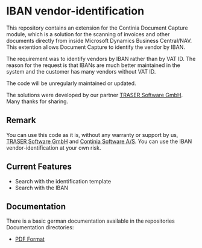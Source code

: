 # IBAN vendor-identification #

This repository contains an extension for the Continia Document Capture module, which is a solution for the scanning of invoices and other documents directly from inside Microsoft Dynamics Business Central/NAV.
This extention allows Document Capture to identify the vendor by IBAN. 

The requirement was to identify vendors by IBAN rather than by VAT ID. The reason for the request is that IBANs are much better 
maintained in the system and the customer has many vendors without VAT ID.

The code will be unregularly maintained or updated.

The solutions were developed by our partner [TRASER Software GmbH](https://traser-software.de/ "TRASER Software"). Many thanks for sharing. 
## Remark ##
You can use this code as it is, without any warranty or support by us, [TRASER Software GmbH](https://traser-software.de/ "TRASER Software") and [Continia Software A/S](https://www.continia.com "Continia Software"). 
You can use the IBAN vendor-identification at your own risk. 


## Current Features ##
- Search with the identification template
- Search with the IBAN 

## Documentation ##
There is a basic german documentation available in the repositories Documentation directories:
- [PDF Format](https://github.com/document-capture/iban-vendor-identification/blob/main/Documentation/Kreditoridentifikation%20durch%20IBAN_de.pdf)
